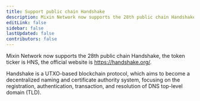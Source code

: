 ```yaml
---
title: Support public chain Handshake
description: Mixin Network now supports the 28th public chain Handshake.
editLink: false
sidebar: false
lastUpdated: false
contributors: false
---
```


Mixin Network now supports the 28th public chain Handshake, the token ticker is HNS, the official website is https://handshake.org/.

Handshake is a UTXO-based blockchain protocol, which aims to become a decentralized naming and certificate authority system, focusing on the registration, authentication, transaction, and resolution of DNS top-level domain (TLD).